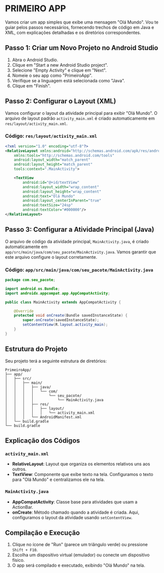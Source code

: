 # PRIMEIRO APP
Vamos criar um app simples que exibe uma mensagem "Olá Mundo". Vou te guiar pelos passos necessários, fornecendo trechos de código em Java e XML, com explicações detalhadas e os diretórios correspondentes.

## Passo 1: Criar um Novo Projeto no Android Studio
1. Abra o Android Studio.
2. Clique em "Start a new Android Studio project".
3. Selecione "Empty Activity" e clique em "Next".
4. Nomeie o seu app como "PrimeiroApp".
5. Verifique se a linguagem está selecionada como "Java".
6. Clique em "Finish".

## Passo 2: Configurar o Layout (XML)
Vamos configurar o layout da atividade principal para exibir "Olá Mundo". O arquivo de layout padrão `activity_main.xml` é criado automaticamente em `res/layout/activity_main.xml`.

### Código: `res/layout/activity_main.xml`
```xml
<?xml version="1.0" encoding="utf-8"?>
<RelativeLayout xmlns:android="http://schemas.android.com/apk/res/android"
    xmlns:tools="http://schemas.android.com/tools"
    android:layout_width="match_parent"
    android:layout_height="match_parent"
    tools:context=".MainActivity">

    <TextView
        android:id="@+id/textView"
        android:layout_width="wrap_content"
        android:layout_height="wrap_content"
        android:text="Olá Mundo"
        android:layout_centerInParent="true"
        android:textSize="24sp"
        android:textColor="#000000"/>
</RelativeLayout>
```

## Passo 3: Configurar a Atividade Principal (Java)
O arquivo de código da atividade principal, `MainActivity.java`, é criado automaticamente em `app/src/main/java/com/seu_pacote/MainActivity.java`. Vamos garantir que este arquivo configure o layout corretamente.

### Código: `app/src/main/java/com/seu_pacote/MainActivity.java`
```java
package com.seu_pacote;

import android.os.Bundle;
import androidx.appcompat.app.AppCompatActivity;

public class MainActivity extends AppCompatActivity {

    @Override
    protected void onCreate(Bundle savedInstanceState) {
        super.onCreate(savedInstanceState);
        setContentView(R.layout.activity_main);
    }
}
```

## Estrutura do Projeto
Seu projeto terá a seguinte estrutura de diretórios:

```
PrimeiroApp/
├── app/
│   ├── src/
│   │   ├── main/
│   │   │   ├── java/
│   │   │   │   └── com/
│   │   │   │       └── seu_pacote/
│   │   │   │           └── MainActivity.java
│   │   │   ├── res/
│   │   │   │   ├── layout/
│   │   │   │   │   └── activity_main.xml
│   │   │   └── AndroidManifest.xml
│   └── build.gradle
└── build.gradle
```

## Explicação dos Códigos
### `activity_main.xml`
- **RelativeLayout**: Layout que organiza os elementos relativos uns aos outros.
- **TextView**: Componente que exibe texto na tela. Configuramos o texto para "Olá Mundo" e centralizamos ele na tela.

### `MainActivity.java`
- **AppCompatActivity**: Classe base para atividades que usam a ActionBar.
- **onCreate**: Método chamado quando a atividade é criada. Aqui, configuramos o layout da atividade usando `setContentView`.

## Compilação e Execução
1. Clique no ícone de "Run" (parece um triângulo verde) ou pressione `Shift + F10`.
2. Escolha um dispositivo virtual (emulador) ou conecte um dispositivo físico.
3. O app será compilado e executado, exibindo "Olá Mundo" na tela.

